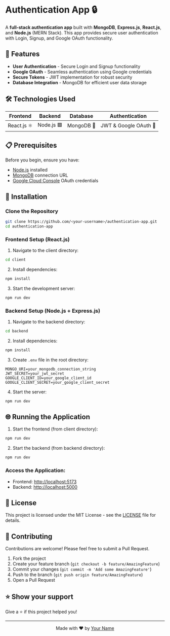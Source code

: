 
# Authentication App 🔒

A **full-stack authentication app** built with **MongoDB**, **Express.js**, **React.js**, and **Node.js** (MERN Stack). This app provides secure user authentication with Login, Signup, and Google OAuth functionality.

## 🚀 Features

- **User Authentication** - Secure Login and Signup functionality
- **Google OAuth** - Seamless authentication using Google credentials
- **Secure Tokens** - JWT implementation for robust security
- **Database Integration** - MongoDB for efficient user data storage

## 🛠️ Technologies Used

| Frontend    | Backend     | Database | Authentication    |
|------------|-------------|----------|-------------------|
| React.js ⚛️ | Node.js 🟩 | MongoDB 🍃 | JWT & Google OAuth 🔐 |

## 📋 Prerequisites

Before you begin, ensure you have:
- [Node.js](https://nodejs.org/) installed
- [MongoDB](https://www.mongodb.com/) connection URL
- [Google Cloud Console](https://console.cloud.google.com/) OAuth credentials

## 🚀 Installation

### Clone the Repository

```bash
git clone https://github.com/<your-username>/authentication-app.git
cd authentication-app
```

### Frontend Setup (React.js)

1. Navigate to the client directory:
```bash
cd client
```

2. Install dependencies:
```bash
npm install
```

3. Start the development server:
```bash
npm run dev
```

### Backend Setup (Node.js + Express.js)

1. Navigate to the backend directory:
```bash
cd backend
```

2. Install dependencies:
```bash
npm install
```

3. Create `.env` file in the root directory:
```env
MONGO_URI=your_mongodb_connection_string
JWT_SECRET=your_jwt_secret
GOOGLE_CLIENT_ID=your_google_client_id
GOOGLE_CLIENT_SECRET=your_google_client_secret
```

4. Start the server:
```bash
npm run dev
```

## 🌐 Running the Application

1. Start the frontend (from client directory):
```bash
npm run dev
```

2. Start the backend (from backend directory):
```bash
npm run dev
```

### Access the Application:
- Frontend: [http://localhost:5173](http://localhost:5173)
- Backend: [http://localhost:5000](http://localhost:5000)

## 📝 License

This project is licensed under the MIT License - see the [LICENSE](LICENSE) file for details.

## 🤝 Contributing

Contributions are welcome! Please feel free to submit a Pull Request.

1. Fork the project
2. Create your feature branch (`git checkout -b feature/AmazingFeature`)
3. Commit your changes (`git commit -m 'Add some AmazingFeature'`)
4. Push to the branch (`git push origin feature/AmazingFeature`)
5. Open a Pull Request

## ⭐️ Show your support

Give a ⭐️ if this project helped you!

---

<p align="center">Made with ❤️ by <a href="https://github.com/<merustam7172>">Your Name</a></p>
